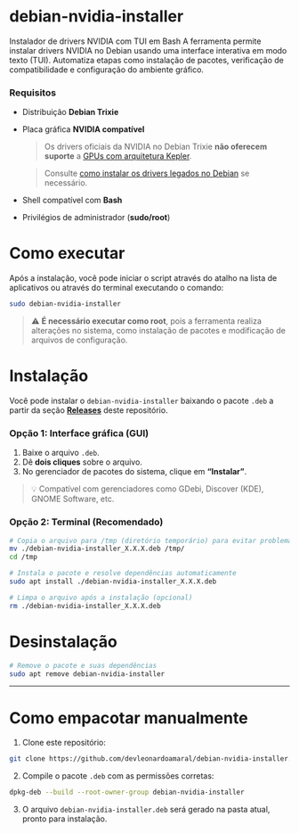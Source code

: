 # debian-nvidia-installer

Instalador de drivers NVIDIA com TUI em Bash
A ferramenta permite instalar drivers NVIDIA no Debian usando uma interface
interativa em modo texto (TUI). Automatiza etapas como instalação de pacotes,
verificação de compatibilidade e configuração do ambiente gráfico.

### Requisitos

* Distribuição **Debian Trixie**
* Placa gráfica **NVIDIA compatível**
  > Os drivers oficiais da NVIDIA no Debian Trixie **não oferecem suporte** a [GPUs com arquitetura Kepler](https://www.nvidia.com/en-us/drivers/unix/legacy-gpu/).
  
  > Consulte [como instalar os drivers legados no Debian](https://wiki.debian.org/NvidiaGraphicsDrivers#Tesla_Drivers) se necessário.
* Shell compatível com **Bash**
* Privilégios de administrador (**sudo/root**)

# Como executar

Após a instalação, você pode iniciar o script através do atalho na lista de aplicativos ou através do terminal executando o comando:

```bash
sudo debian-nvidia-installer
```

> ⚠️ **É necessário executar como root**, pois a ferramenta realiza alterações no sistema, como instalação de pacotes e modificação de arquivos de configuração.

# Instalação

Você pode instalar o `debian-nvidia-installer` baixando o pacote `.deb` a partir da seção **[Releases](https://github.com/devleonardoamaral/debian-nvidia-installer/releases)** deste repositório.

### Opção 1: Interface gráfica (GUI)

1. Baixe o arquivo `.deb`.
2. Dê **dois cliques** sobre o arquivo.
3. No gerenciador de pacotes do sistema, clique em **“Instalar”**.

> 💡 Compatível com gerenciadores como GDebi, Discover (KDE), GNOME Software, etc.

### Opção 2: Terminal (Recomendado)

```bash
# Copia o arquivo para /tmp (diretório temporário) para evitar problemas relacionados a permissões
mv ./debian-nvidia-installer_X.X.X.deb /tmp/
cd /tmp

# Instala o pacote e resolve dependências automaticamente
sudo apt install ./debian-nvidia-installer_X.X.X.deb

# Limpa o arquivo após a instalação (opcional)
rm ./debian-nvidia-installer_X.X.X.deb
```

# Desinstalação

```bash
# Remove o pacote e suas dependências
sudo apt remove debian-nvidia-installer
```
---

# Como empacotar manualmente

1. Clone este repositório:

```bash
git clone https://github.com/devleonardoamaral/debian-nvidia-installer.git
```

2. Compile o pacote `.deb` com as permissões corretas:

```bash
dpkg-deb --build --root-owner-group debian-nvidia-installer
```

3. O arquivo `debian-nvidia-installer.deb` será gerado na pasta atual, pronto para instalação.
